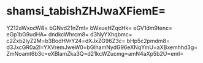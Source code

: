 # shamsi_tabishZHJwaXFiemE=
Y212aWxocW8=
bGNvd21nZmI=
bWxueHZqcHk=
eGV1dm9tenc=
eGp1bG9udHA=
dndkcWhrcm8=
d3NyYXhqbmc=
c2Zxb2lyZ2M=b3BodHVrY24=dXJxZG96Z3c=
bHp5c2pmdm8=
d3JxcGR0a2I=YXVremJweW0=bGlhamNydG96eXNqYmU=aXBxemhhd3g=ZmNoamt6b3c=eXBlamZka3Q=d21kcWZucmg=amN4aXp5b2U=emI=
